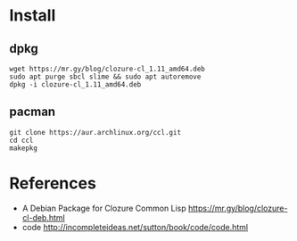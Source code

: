 # Install

## dpkg
    wget https://mr.gy/blog/clozure-cl_1.11_amd64.deb
    sudo apt purge sbcl slime && sudo apt autoremove
    dpkg -i clozure-cl_1.11_amd64.deb

## pacman

    git clone https://aur.archlinux.org/ccl.git
    cd ccl
    makepkg

# References

- A Debian Package for Clozure Common Lisp https://mr.gy/blog/clozure-cl-deb.html
- code http://incompleteideas.net/sutton/book/code/code.html
